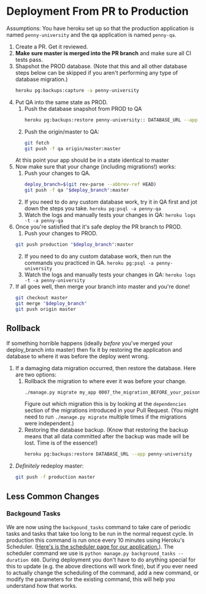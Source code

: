 # Deployment From PR to Production
Assumptions: You have heroku set up so that the production application is named `penny-university` and the qa application is named `penny-qa`.


1. Create a PR. Get it reviewed.
2. **Make sure master is merged into the PR branch** and make sure all CI tests pass.
3. Shapshot the PROD database. (Note that this and all other database steps below can be skipped if you aren't performing any type of database migration.)
    ```sh
    heroku pg:backups:capture -a penny-university
    ```
4. Put QA into the same state as PROD.
    1. Push the database snapshot from PROD to QA
        ```sh
        heroku pg:backups:restore penny-university:: DATABASE_URL --app penny-qa --confirm penny-qa
        ```
    2. Push the origin/master to QA:
        ```sh
        git fetch
        git push -f qa origin/master:master
        ```
    At this point your app should be in a state identical to master
5. Now make sure that your change (including migrations!) works:
    1. Push your changes to QA.
        ```sh
        deploy_branch=$(git rev-parse --abbrev-ref HEAD)
        git push -f qa "$deploy_branch":master
        ```
    2. If you need to do any custom database work, try it in QA first and jot down the steps you take. `heroku pg:psql -a penny-qa`
    3. Watch the logs and manually tests your changes in QA: `heroku logs -t -a penny-qa`
6. Once you're satisfied that it's safe deploy the PR branch to PROD.
    1. Push your changes to PROD.
    ```sh
    git push production "$deploy_branch":master
    ```
    2. If you need to do any custom database work, then run the commands you practiced in QA. `heroku pg:psql -a penny-university`
    3. Watch the logs and manually tests your changes in QA: `heroku logs -t -a penny-university`
7. If all goes well, then merge your branch into master and you're done!
    ```sh
    git checkout master
    git merge "$deploy_branch"
    git push origin master
    ```


## Rollback
If something horrible happens (ideally _before_ you've merged your deploy_branch into master) then fix it by restoring the application and database to where it was before the deploy went wrong.

1. If a damaging data migration occurred, then restore the database. Here are two options:
    1. Rollback the migration to where ever it was before your change.
        ```sh
        ./manage.py migrate my_app 0007_the_migration_BEFORE_your_poison_migration
        ```
        Figure out which migration this is by looking at the `dependencies` section of the migrations introduced in your Pull Request. (You might need to run `./manage.py migrate` multiple times if the migrations were independent.) 
    2. Restoring the database backup. (Know that restoring the backup means that all data committed after the backup was made will be lost. Time is of the essence!)  
        ```sh
        heroku pg:backups:restore DATABASE_URL --app penny-university
        ```
2. _Definitely_ redeploy master:
    ```sh
    git push -f production master
    ```
    
## Less Common Changes

### Backgound Tasks
We are now using the `backgound_tasks` command to take care of periodic tasks and tasks that take too long to be run in the normal request cycle. In production this command is run once every 10 minutes using Heroku's Scheduler. ([Here's is the scheduler page for our application.](https://dashboard.heroku.com/apps/penny-university/scheduler)). The scheduler command we use is `python manage.py background_tasks --duration 600`. During deployment you don't have to do anything special for this to update (e.g. the above directions will work fine), but if you ever need to actually change the scheduling of the command, add a new command, or modify the parameters for the existing command, this will help you understand how that works.
